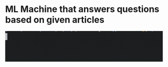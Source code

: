 # ML Machine that answers questions based on given articles #

![](https://github.com/hdsjejgh/CS50AIQuestions/blob/f71238db5f51ea9ec6f3e63b0897046a4a1dda7e/Recording%202025-02-19%20192634.gif)
